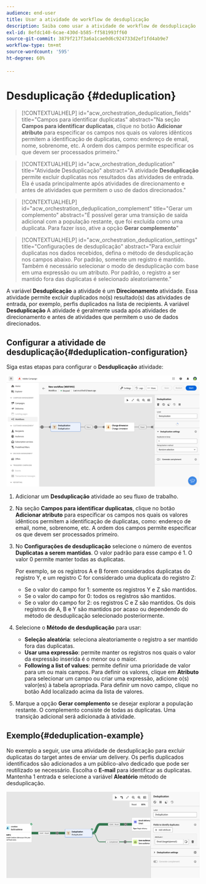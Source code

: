 ```yaml
---
audience: end-user
title: Usar a atividade de workflow de desduplicação
description: Saiba como usar a atividade de workflow de desduplicação
exl-id: 8efdc140-6cae-430d-b585-ff581993ff60
source-git-commit: 3879f217f3a6a1cae0d6c924733d2ef1fd4ab9e7
workflow-type: tm+mt
source-wordcount: '595'
ht-degree: 60%

---
```


# Desduplicação {#deduplication}

>[!CONTEXTUALHELP]
>id="acw_orchestration_deduplication_fields"
>title="Campos para identificar duplicatas"
>abstract="Na seção **Campos para identificar duplicatas**, clique no botão **Adicionar atributo** para especificar os campos nos quais os valores idênticos permitem a identificação de duplicatas, como: endereço de email, nome, sobrenome, etc. A ordem dos campos permite especificar os que devem ser processados primeiro."

>[!CONTEXTUALHELP]
>id="acw_orchestration_deduplication"
>title="Atividade Desduplicação"
>abstract="A atividade **Desduplicação** permite excluir duplicatas nos resultados das atividades de entrada. Ela é usada principalmente após atividades de direcionamento e antes de atividades que permitem o uso de dados direcionados."

>[!CONTEXTUALHELP]
>id="acw_orchestration_deduplication_complement"
>title="Gerar um complemento"
>abstract="É possível gerar uma transição de saída adicional com a população restante, que foi excluída como uma duplicata. Para fazer isso, ative a opção **Gerar complemento**"

>[!CONTEXTUALHELP]
>id="acw_orchestration_deduplication_settings"
>title="Configurações de desduplicação"
>abstract="Para excluir duplicatas nos dados recebidos, defina o método de desduplicação nos campos abaixo. Por padrão, somente um registro é mantido. Também é necessário selecionar o modo de desduplicação com base em uma expressão ou um atributo. Por padrão, o registro a ser mantido fora das duplicatas é selecionado aleatoriamente."

A variável **Desduplicação** a atividade é um **Direcionamento** atividade. Essa atividade permite excluir duplicados no(s) resultado(s) das atividades de entrada, por exemplo, perfis duplicados na lista de recipients. A variável **Desduplicação** A atividade é geralmente usada após atividades de direcionamento e antes de atividades que permitem o uso de dados direcionados.

## Configurar a atividade de desduplicação{#deduplication-configuration}

Siga estas etapas para configurar o **Desduplicação** atividade:

![](../assets/workflow-deduplication.png)

1. Adicionar um **Desduplicação** atividade ao seu fluxo de trabalho.

1. Na seção **Campos para identificar duplicatas**, clique no botão **Adicionar atributo** para especificar os campos nos quais os valores idênticos permitem a identificação de duplicatas, como: endereço de email, nome, sobrenome, etc. A ordem dos campos permite especificar os que devem ser processados primeiro.

1. No **Configurações de desduplicação** selecione o número de eventos **Duplicatas a serem mantidas**. O valor padrão para esse campo é 1. O valor 0 permite manter todas as duplicatas.

   Por exemplo, se os registros A e B forem considerados duplicatas do registro Y, e um registro C for considerado uma duplicata do registro Z:

   * Se o valor do campo for 1: somente os registros Y e Z são mantidos.
   * Se o valor do campo for 0: todos os registros são mantidos.
   * Se o valor do campo for 2: os registros C e Z são mantidos. Os dois registros de A, B e Y são mantidos por acaso ou dependendo do método de desduplicação selecionado posteriormente.

1. Selecione o **Método de desduplicação** para usar:

   * **Seleção aleatória**: seleciona aleatoriamente o registro a ser mantido fora das duplicatas.
   * **Usar uma expressão**: permite manter os registros nos quais o valor da expressão inserida é o menor ou o maior.
   * **Following a list of values**: permite definir uma prioridade de valor para um ou mais campos. Para definir os valores, clique em **Atributo** para selecionar um campo ou criar uma expressão, adicione o(s) valor(es) à tabela apropriada. Para definir um novo campo, clique no botão Add localizado acima da lista de valores.

1. Marque a opção **Gerar complemento** se desejar explorar a população restante. O complemento consiste de todas as duplicatas. Uma transição adicional será adicionada à atividade.

## Exemplo{#deduplication-example}

No exemplo a seguir, use uma atividade de desduplicação para excluir duplicatas do target antes de enviar um delivery. Os perfis duplicados identificados são adicionados a um público-alvo dedicado que pode ser reutilizado se necessário. Escolha o **E-mail** para identificar as duplicatas. Mantenha 1 entrada e selecione a variável **Aleatório** método de desduplicação.

![](../assets/workflow-deduplication-example.png)
